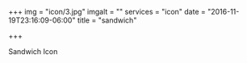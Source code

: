 +++
img = "icon/3.jpg"
imgalt = ""
services = "icon"
date = "2016-11-19T23:16:09-06:00"
title = "sandwich"

+++
<div class="portfolio icon" data-cat="icon">
  <div class="portfolio-wrapper">			
    <img src="img/portfolios/icon/3.jpg" alt="" />
    <div class="label">
      <div class="label-text">
        <a class="text-title">Sandwich</a>
        <span class="text-category">Icon</span>
      </div>
      <div class="label-bg"></div>
    </div>
  </div>
</div>
